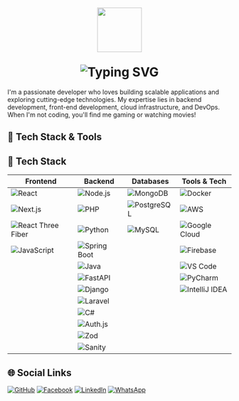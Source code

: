 <h1 align="center">
  <p align="center"><img src="https://github.com/7oSkaaa/7oSkaaa/blob/main/Images/about_me.gif?raw=true" width=100px></p>
  <img src="https://readme-typing-svg.herokuapp.com?font=Fira+Code&size=26&color=%2336BCF7&center=true&vCenter=true&lines=Hi,+I'm+Visitha+Nirmal!;Full-Stack+Developer;Tech+Enthusiast;A+Problem+Solving+Fanatic!" alt="Typing SVG"/>
</h1>

I'm a passionate developer who loves building scalable applications and exploring cutting-edge technologies. My expertise lies in backend development, front-end development, cloud infrastructure, and DevOps. When I'm not coding, you'll find me gaming or watching movies!

## 🚀 Tech Stack & Tools

## 🚀 Tech Stack

| Frontend            | Backend             | Databases          | Tools & Tech     |
|---------------------|---------------------|--------------------|--------------------|
| <img src="https://img.shields.io/badge/React-20232A?style=for-the-badge&logo=react&logoColor=61DAFB" alt="React"> | <img src="https://img.shields.io/badge/Node.js-339933?style=for-the-badge&logo=nodedotjs&logoColor=white" alt="Node.js"> | <img src="https://img.shields.io/badge/MongoDB-47A248?style=for-the-badge&logo=mongodb&logoColor=white" alt="MongoDB"> | <img src="https://img.shields.io/badge/Docker-2496ED?style=for-the-badge&logo=docker&logoColor=white" alt="Docker"> |
| <img src="https://img.shields.io/badge/next.js-000000?style=for-the-badge&logo=nextdotjs&logoColor=white" alt="Next.js"> | <img src="https://img.shields.io/badge/PHP-777BB4?style=for-the-badge&logo=php&logoColor=white" alt="PHP"> | <img src="https://img.shields.io/badge/PostgreSQL-316192?style=for-the-badge&logo=postgresql&logoColor=white" alt="PostgreSQL"> | <img src="https://img.shields.io/badge/Amazon_AWS-FF9900?style=for-the-badge&logo=amazonaws&logoColor=white" alt="AWS"> |
| <img src="https://img.shields.io/badge/React%20Three%20Fiber-000000?style=for-the-badge&logo=react&logoColor=white" alt="React Three Fiber"> | <img src="https://img.shields.io/badge/Python-3776AB?style=for-the-badge&logo=python&logoColor=white" alt="Python"> | <img src="https://img.shields.io/badge/MySQL-4479A1?style=for-the-badge&logo=mysql&logoColor=white" alt="MySQL"> | <img src="https://img.shields.io/badge/Google_Cloud-4285F4?style=for-the-badge&logo=googlecloud&logoColor=white" alt="Google Cloud"> |
| <img src="https://img.shields.io/badge/JavaScript-F7DF1E?style=for-the-badge&logo=javascript&logoColor=black" alt="JavaScript"> | <img src="https://img.shields.io/badge/Spring_Boot-6DB33F?style=for-the-badge&logo=spring&logoColor=white" alt="Spring Boot"> |  | <img src="https://img.shields.io/badge/Firebase-FFCA28?style=for-the-badge&logo=firebase&logoColor=black" alt="Firebase"> |
|  | <img src="https://img.shields.io/badge/Java-ED8B00?style=for-the-badge&logo=openjdk&logoColor=white" alt="Java"> |  | <img src="https://img.shields.io/badge/VS_Code-007ACC?style=for-the-badge&logo=visualstudiocode&logoColor=white" alt="VS Code"> |
|  | <img src="https://img.shields.io/badge/FastAPI-005571?style=for-the-badge&logo=fastapi" alt="FastAPI"> |  | <img src="https://img.shields.io/badge/PyCharm-000000?style=for-the-badge&logo=pycharm&logoColor=white" alt="PyCharm"> |
|  | <img src="https://img.shields.io/badge/Django-092E20?style=for-the-badge&logo=django&logoColor=white" alt="Django"> |  | <img src="https://img.shields.io/badge/IntelliJ_IDEA-000000?style=for-the-badge&logo=intellij-idea&logoColor=white" alt="IntelliJ IDEA"> |
|  | <img src="https://img.shields.io/badge/Laravel-FF2D20?style=for-the-badge&logo=laravel&logoColor=white" alt="Laravel"> |  |  |
|  | <img src="https://img.shields.io/badge/C%23-239120?style=for-the-badge&logo=c-sharp&logoColor=white" alt="C#"> |  |  |
|  | <img src="https://img.shields.io/badge/Auth.js-000000?style=for-the-badge&logo=auth0&logoColor=white" alt="Auth.js"> |  |  |
|  | <img src="https://img.shields.io/badge/Zod-3E67B1?style=for-the-badge&logo=zod&logoColor=white" alt="Zod"> |  |  |
|  | <img src="https://img.shields.io/badge/Sanity-F03E2F?style=for-the-badge&logo=sanity&logoColor=white" alt="Sanity"> |  |  |

## 🌐 Social Links

<div align="">
  <a href="https://github.com/Visitha2001" target="_blank"><img src="https://img.shields.io/badge/GitHub-181717?style=for-the-badge&logo=github&logoColor=white" alt="GitHub"></a>
  <a href="https://www.facebook.com/visitha.rajapaksha?mibextid=ZbWKwL" target="_blank"><img src="https://img.shields.io/badge/Facebook-1877F2?style=for-the-badge&logo=facebook&logoColor=white" alt="Facebook"></a>
  <a href="https://www.linkedin.com/in/visitha-nirmal-rajapaksha-5809a3300" target="_blank"><img src="https://img.shields.io/badge/LinkedIn-0A66C2?style=for-the-badge&logo=linkedin&logoColor=white" alt="LinkedIn"></a>
  <a href="https://wa.me/qr/MYI3VWZYIAECG1" target="_blank"><img src="https://img.shields.io/badge/WhatsApp-25D366?style=for-the-badge&logo=whatsapp&logoColor=white" alt="WhatsApp"></a>
</div>
